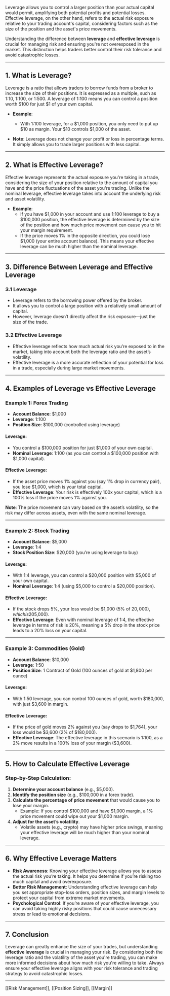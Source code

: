 Leverage allows you to control a larger position than your actual capital would permit, amplifying both potential profits and potential losses. Effective leverage, on the other hand, refers to the actual risk exposure relative to your trading account's capital, considering factors such as the size of the position and the asset's price movements.

Understanding the difference between **leverage** and **effective leverage** is crucial for managing risk and ensuring you're not overexposed in the market. This distinction helps traders better control their risk tolerance and avoid catastrophic losses.

---

## 1. **What is Leverage?**

Leverage is a ratio that allows traders to borrow funds from a broker to increase the size of their positions. It is expressed as a multiple, such as 1:10, 1:100, or 1:500. A leverage of 1:100 means you can control a position worth $100 for just $1 of your own capital.

- **Example**: 
  - With 1:100 leverage, for a $1,000 position, you only need to put up $10 as margin. Your $10 controls $1,000 of the asset.

- **Note**: Leverage does not change your profit or loss in percentage terms. It simply allows you to trade larger positions with less capital.

---

## 2. **What is Effective Leverage?**

Effective leverage represents the actual exposure you're taking in a trade, considering the size of your position relative to the amount of capital you have and the price fluctuations of the asset you're trading. Unlike the nominal leverage, effective leverage takes into account the underlying risk and asset volatility.

- **Example**: 
  - If you have $1,000 in your account and use 1:100 leverage to buy a $100,000 position, the effective leverage is determined by the size of the position and how much price movement can cause you to hit your margin requirement.
  - If the price moves 1% in the opposite direction, you could lose $1,000 (your entire account balance). This means your effective leverage can be much higher than the nominal leverage.

---

## 3. **Difference Between Leverage and Effective Leverage**

### 3.1 **Leverage**
- Leverage refers to the borrowing power offered by the broker.
- It allows you to control a large position with a relatively small amount of capital.
- However, leverage doesn’t directly affect the risk exposure—just the size of the trade.

### 3.2 **Effective Leverage**
- Effective leverage reflects how much actual risk you’re exposed to in the market, taking into account both the leverage ratio and the asset’s volatility.
- Effective leverage is a more accurate reflection of your potential for loss in a trade, especially during large market movements.

---

## 4. **Examples of Leverage vs Effective Leverage**

### Example 1: **Forex Trading**
- **Account Balance**: $1,000
- **Leverage**: 1:100
- **Position Size**: $100,000 (controlled using leverage)

#### Leverage:
- You control a $100,000 position for just $1,000 of your own capital.
- **Nominal Leverage**: 1:100 (as you can control a $100,000 position with $1,000 capital).

#### Effective Leverage:
- If the asset price moves 1% against you (say 1% drop in currency pair), you lose $1,000, which is your total capital.
- **Effective Leverage**: Your risk is effectively 100x your capital, which is a 100% loss if the price moves 1% against you.

**Note**: The price movement can vary based on the asset’s volatility, so the risk may differ across assets, even with the same nominal leverage.

---

### Example 2: **Stock Trading**
- **Account Balance**: $5,000
- **Leverage**: 1:4
- **Stock Position Size**: $20,000 (you’re using leverage to buy)

#### Leverage:
- With 1:4 leverage, you can control a $20,000 position with $5,000 of your own capital.
- **Nominal Leverage**: 1:4 (using $5,000 to control a $20,000 position).

#### Effective Leverage:
- If the stock drops 5%, your loss would be $1,000 (5% of $20,000), which is 20% of your capital ($5,000).
- **Effective Leverage**: Even with nominal leverage of 1:4, the effective leverage in terms of risk is 20%, meaning a 5% drop in the stock price leads to a 20% loss on your capital.

---

### Example 3: **Commodities (Gold)**
- **Account Balance**: $10,000
- **Leverage**: 1:50
- **Position Size**: 1 Contract of Gold (100 ounces of gold at $1,800 per ounce)

#### Leverage:
- With 1:50 leverage, you can control 100 ounces of gold, worth $180,000, with just $3,600 in margin.

#### Effective Leverage:
- If the price of gold moves 2% against you (say drops to $1,764), your loss would be $3,600 (2% of $180,000).
- **Effective Leverage**: The effective leverage in this scenario is 1:100, as a 2% move results in a 100% loss of your margin ($3,600).

---

## 5. **How to Calculate Effective Leverage**

### Step-by-Step Calculation:
1. **Determine your account balance** (e.g., $5,000).
2. **Identify the position size** (e.g., $100,000 in a forex trade).
3. **Calculate the percentage of price movement** that would cause you to lose your margin.
   - Example: If you control $100,000 and have $1,000 margin, a 1% price movement could wipe out your $1,000 margin.
4. **Adjust for the asset’s volatility**.
   - Volatile assets (e.g., crypto) may have higher price swings, meaning your effective leverage will be much higher than your nominal leverage.

---

## 6. **Why Effective Leverage Matters**

- **Risk Awareness**: Knowing your effective leverage allows you to assess the actual risk you’re taking. It helps you determine if you’re risking too much capital and avoid overexposure.
- **Better Risk Management**: Understanding effective leverage can help you set appropriate stop-loss orders, position sizes, and margin levels to protect your capital from extreme market movements.
- **Psychological Control**: If you’re aware of your effective leverage, you can avoid taking highly risky positions that could cause unnecessary stress or lead to emotional decisions.

---

## 7. **Conclusion**

Leverage can greatly enhance the size of your trades, but understanding **effective leverage** is crucial in managing your risk. By considering both the leverage ratio and the volatility of the asset you're trading, you can make more informed decisions about how much risk you're willing to take. Always ensure your effective leverage aligns with your risk tolerance and trading strategy to avoid catastrophic losses.

---

[[Risk Management]], [[Position Sizing]], [[Margin]]